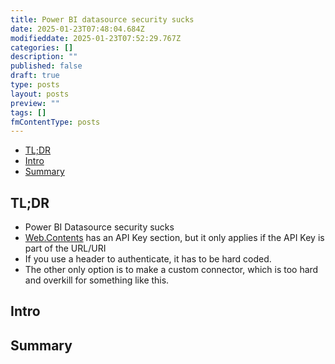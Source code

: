 ```yaml
---
title: Power BI datasource security sucks
date: 2025-01-23T07:48:04.684Z
modifieddate: 2025-01-23T07:52:29.767Z
categories: []
description: ""
published: false
draft: true
type: posts
layout: posts
preview: ""
tags: []
fmContentType: posts
---
```


<!--- cSpell:disable --->
* [TL;DR](#tldr)
* [Intro](#intro)
* [Summary](#summary)
<!--- cSpell:enable --->

## TL;DR

* Power BI Datasource security sucks
* [Web.Contents](https://learn.microsoft.com/en-us/powerquery-m/web-contents) has an API Key section, but it only applies if the API Key is part of the URL/URI
* If you use a header to authenticate, it has to be hard coded.
* The other only option is to make a custom connector, which is too hard and overkill for something like this.

## Intro

## Summary

